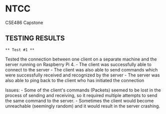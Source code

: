 # NTCC
CSE486 Capstone



## TESTING RESULTS
    ** Test #1 **
 Tested the connection between one client on a separate machine and the server running on Raspberry Pi 4.
    - The client was successfully able to connect to the server
    - The client was also able to send commands which were successfully received and recognized by the server
    - The server was also able to ping back to the client who has initiated the connection

Issues: 
    - Some of the client's commands (Packets) seemed to be lost in the process of sending and receiving, so it required
    multiple attempts to send the same command to the server.
    - Sometimes the client would become unreachable (seemingly random) and it would result in the server crashing. 
